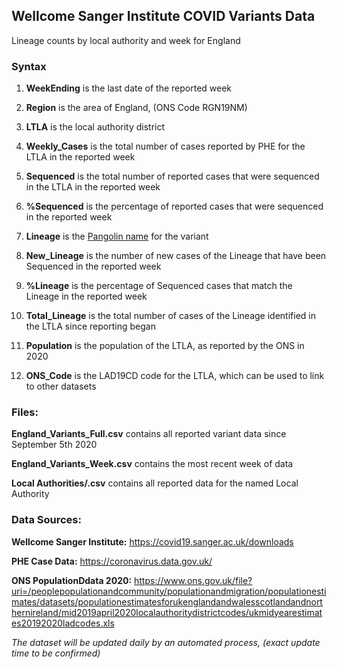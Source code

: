 ## Wellcome Sanger Institute COVID Variants Data

Lineage counts by local authority and week for England

### Syntax

1. **WeekEnding** is the last date of the reported week

2. **Region** is the area of England, (ONS Code RGN19NM) 

3. **LTLA** is the local authority district

4. **Weekly_Cases** is the total number of cases reported by PHE for the LTLA in the reported week

5. **Sequenced** is the total number of reported cases that were sequenced in the LTLA in the reported week

6. **%Sequenced** is the percentage of reported cases that were sequenced in the reported week

7. **Lineage** is the [Pangolin name](https://github.com/cov-lineages/pangolin) for the variant

8. **New_Lineage** is the number of new cases of the Lineage that have been Sequenced in the reported week

9. **%Lineage** is the percentage of Sequenced cases that match the Lineage in the reported week

10. **Total_Lineage** is the total number of cases of the Lineage identified in the LTLA since reporting began 

11. **Population** is the population of the LTLA, as reported by the ONS in 2020

12. **ONS_Code** is the LAD19CD code for the LTLA, which can be used to link to other datasets


### Files:

**England_Variants_Full.csv** contains all reported variant data since September 5th 2020

**England_Variants_Week.csv** contains the most recent week of data

**Local Authorities/<LTLA>.csv** contains all reported data for the named Local Authority

### Data Sources:

**Wellcome Sanger Institute:** https://covid19.sanger.ac.uk/downloads

**PHE Case Data:** https://coronavirus.data.gov.uk/

**ONS PopulationDdata 2020:** https://www.ons.gov.uk/file?uri=/peoplepopulationandcommunity/populationandmigration/populationestimates/datasets/populationestimatesforukenglandandwalesscotlandandnorthernireland/mid2019april2020localauthoritydistrictcodes/ukmidyearestimates20192020ladcodes.xls


_The dataset will be updated daily by an automated process, (exact update time to be confirmed)_